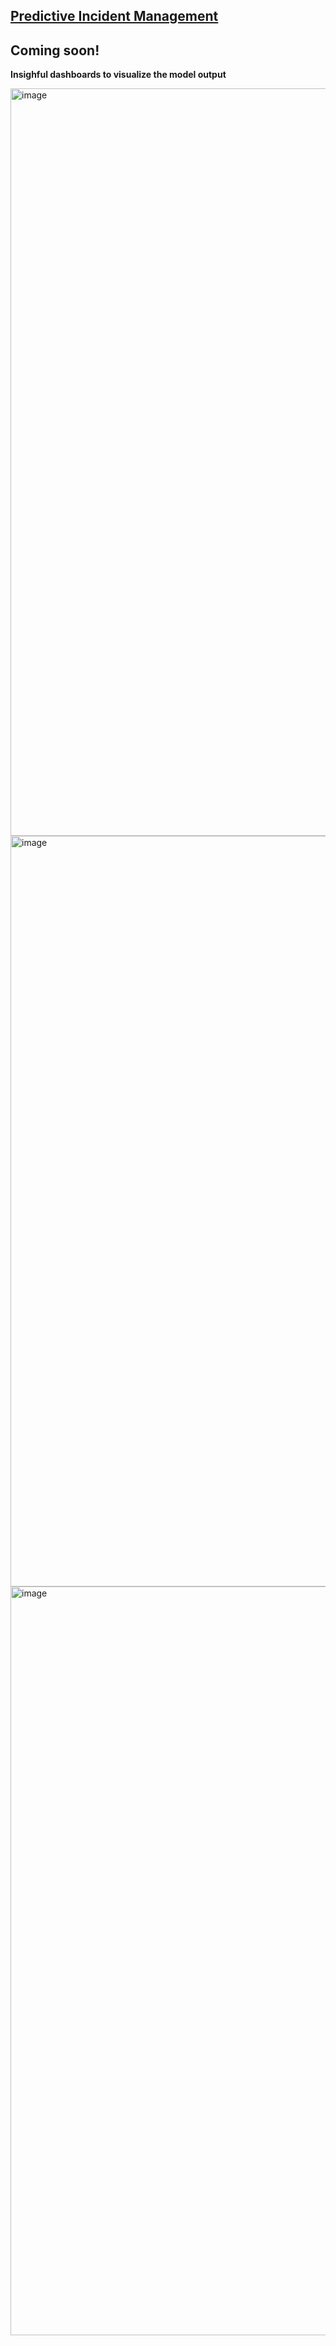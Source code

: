 
## [Predictive Incident Management](https://github.com/CR-Digital-Innovation/predictive-incident-management/wiki)

## Coming soon!

**Insighful dashboards to visualize the model output**

<img width="1196" alt="image" src="https://user-images.githubusercontent.com/111766830/190996644-3b439680-2d2f-46b9-8891-48f0f2c7d281.png">
<img width="1201" alt="image" src="https://user-images.githubusercontent.com/111766830/190996712-a300a14e-3e11-4e05-be6a-32c21b21f1ac.png">
<img width="1198" alt="image" src="https://user-images.githubusercontent.com/111766830/190996790-a0de4b49-2059-4fc0-8b6b-41ab68181e6f.png">
